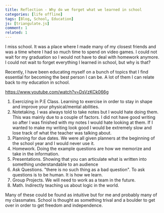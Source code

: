 ```yaml
---
title: Reflection - Why do we forget what we learned in school
categories: [life offline]
tags: [Blog, School, Education]
js: [triangulate.js]
comment: 1
related: 1
---
```


I miss school. It was a place where I made many of my closest friends and was a time where I had so much time to spend on video games. I could not wait for my graduation so I would not have to deal with homework anymore. I could not wait to forget everything I learned in school, but why is that? 

Recently, I have been educating myself on a bunch of topics that I find essential for becoming the best person I can be. A lot of them I can relate back to my education in school.

https://www.youtube.com/watch?v=DsVzKCk066g
1. Exercizing in P.E Class. Learning to exercise in order to stay in shape and improve your physical/mental abilities.
2. Notetaking. I was always told to take notes but I would hate doing them. This was mainly due to a couple of factors. I did not have good writing so after I was finished with my notes I would hate looking at them. If I wanted to make my writing look good I would be extremely slow and lose track of what the teacher was talking about.
3. Planning for due dates. We were all given planners at the beginning of the school year and I would never use it.
4. Homework. Doing the example questions are how we memorize and take in the information.
5. Presentations. Showing that you can articulate what is written into something understandable to an audience
6. Ask Questions. "there is no such thing as a bad question". To ask questions is to be human. It is how we learn.
7. Group Projects. We will need to work as a team in the future.
8. Math. Indirectly teaching us about logic in the world. 

Many of these could be found as intuitive but for me and probably many of my classmates. School is thought as something trival and a boulder to get over in order to get freedom and independence. 
